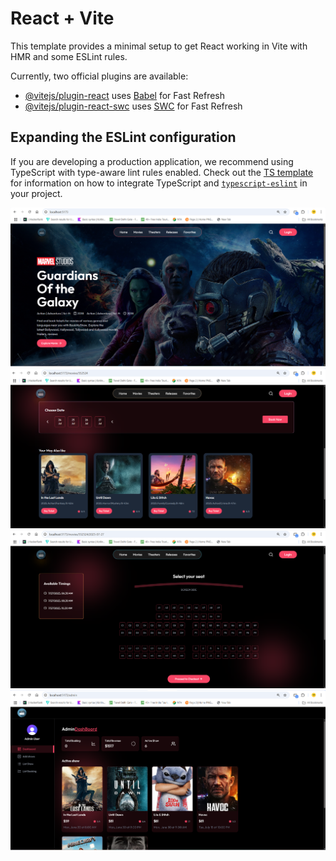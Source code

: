 # React + Vite

This template provides a minimal setup to get React working in Vite with HMR and some ESLint rules.

Currently, two official plugins are available:

- [@vitejs/plugin-react](https://github.com/vitejs/vite-plugin-react/blob/main/packages/plugin-react) uses [Babel](https://babeljs.io/) for Fast Refresh
- [@vitejs/plugin-react-swc](https://github.com/vitejs/vite-plugin-react/blob/main/packages/plugin-react-swc) uses [SWC](https://swc.rs/) for Fast Refresh

## Expanding the ESLint configuration

If you are developing a production application, we recommend using TypeScript with type-aware lint rules enabled. Check out the [TS template](https://github.com/vitejs/vite/tree/main/packages/create-vite/template-react-ts) for information on how to integrate TypeScript and [`typescript-eslint`](https://typescript-eslint.io) in your project.

![image alt](https://github.com/atulmunesh07/Movie-Ticket/blob/622204b4ca3dd2c4eb8add874a6911c8f156c1ea/public/Screenshot3.png)
![image alt](https://github.com/atulmunesh07/Movie-Ticket/blob/32e6cdba1ad573b3344f24772a0b4646a1fcb693/public/Screenshot.png)
![image alt](https://github.com/atulmunesh07/Movie-Ticket/blob/7ef6d07b2c7e24cc71ea32d021b7002d62c2151f/public/Screenshot2.png)
![image alt](https://github.com/atulmunesh07/Movie-Ticket/blob/bef684b9ad9cb02406bc5e3727738e349e705129/public/Screenshot1.png)









